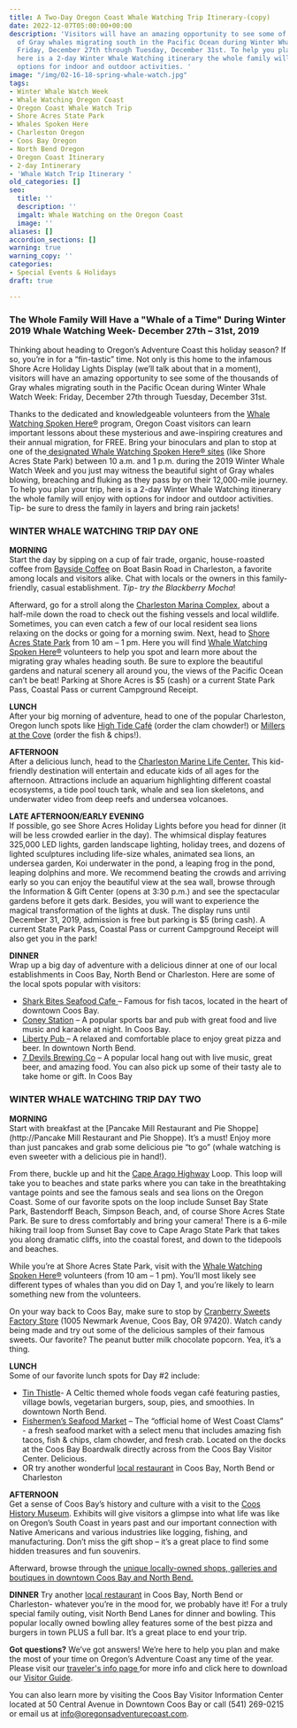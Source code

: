 ```yaml
---
title: A Two-Day Oregon Coast Whale Watching Trip Itinerary-(copy)
date: 2022-12-07T05:00:00+00:00
description: 'Visitors will have an amazing opportunity to see some of the thousands
  of Gray whales migrating south in the Pacific Ocean during Winter Whale Watch Week:
  Friday, December 27th through Tuesday, December 31st. To help you plan your trip,
  here is a 2-day Winter Whale Watching itinerary the whole family will enjoy with
  options for indoor and outdoor activities. '
image: "/img/02-16-18-spring-whale-watch.jpg"
tags:
- Winter Whale Watch Week
- Whale Watching Oregon Coast
- Oregon Coast Whale Watch Trip
- Shore Acres State Park
- Whales Spoken Here
- Charleston Oregon
- Coos Bay Oregon
- North Bend Oregon
- Oregon Coast Itinerary
- 2-day Intinerary
- 'Whale Watch Trip Itinerary '
old_categories: []
seo:
  title: ''
  description: ''
  imgalt: Whale Watching on the Oregon Coast
  image: ''
aliases: []
accordion_sections: []
warning: true
warning_copy: ''
categories:
- Special Events & Holidays
draft: true

---
```

### The Whole Family Will Have a "Whale of a Time" During Winter 2019 Whale Watching Week- December 27th – 31st, 2019

Thinking about heading to Oregon’s Adventure Coast this holiday season? If so, you’re in for a “fin-tastic” time. Not only is this home to the infamous Shore Acre Holiday Lights Display (we’ll talk about that in a moment), visitors will have an amazing opportunity to see some of the thousands of Gray whales migrating south in the Pacific Ocean during Winter Whale Watch Week: Friday, December 27th through Tuesday, December 31st.

Thanks to the dedicated and knowledgeable volunteers from the [Whale Watching Spoken Here®](https://oregonstateparks.org/index.cfm?do=thingstodo.dsp_whalewatching) program, Oregon Coast visitors can learn important lessons about these mysterious and awe-inspiring creatures and their annual migration, for FREE. Bring your binoculars and plan to stop at one of the[ designated Whale Watching Spoken Here® sites](https://www.google.com/maps/d/viewer?hl=en&t=m&msa=0&z=7&source=embed&ie=UTF8&mid=zweC21xpv7NQ.krK2xC0y40W4) (like Shore Acres State Park) between 10 a.m. and 1 p.m. during the 2019 Winter Whale Watch Week and you just may witness the beautiful sight of Gray whales blowing, breaching and fluking as they pass by on their 12,000-mile journey. To help you plan your trip, here is a 2-day Winter Whale Watching itinerary the whole family will enjoy with options for indoor and outdoor activities. Tip- be sure to dress the family in layers and bring rain jackets!

### WINTER WHALE WATCHING TRIP DAY ONE

**MORNING**  
Start the day by sipping on a cup of fair trade, organic, house-roasted coffee from [Bayside Coffee](https://www.facebook.com/coos.baysidecoffee) on Boat Basin Road in Charleston, a favorite among locals and visitors alike. Chat with locals or the owners in this family-friendly, casual establishment. _Tip- try the Blackberry Mocha_!

Afterward, go for a stroll along the [Charleston Marina Complex](https://www.portofcoosbay.com/marinahome), about a half-mile down the road to check out the fishing vessels and local wildlife. Sometimes, you can even catch a few of our local resident sea lions relaxing on the docks or going for a morning swim. Next, head to [Shore Acres State Park](https://oregonstateparks.org/index.cfm?do=parkPage.dsp_parkPage&parkId=68) from 10 am – 1 pm. Here you will find [Whale Watching Spoken Here®](https://oregonstateparks.org/index.cfm?do=thingstodo.dsp_whalewatching) volunteers to help you spot and learn more about the migrating gray whales heading south. Be sure to explore the beautiful gardens and natural scenery all around you, the views of the Pacific Ocean can’t be beat! Parking at Shore Acres is $5 (cash) or a current State Park Pass, Coastal Pass or current Campground Receipt.

**LUNCH**  
After your big morning of adventure, head to one of the popular Charleston, Oregon lunch spots like [High Tide Café](http://hightidecafeoregon.com/) (order the clam chowder!) or [Millers at the Cove](https://www.millersatthecove.rocks/) (order the fish & chips!).

**AFTERNOON**  
After a delicious lunch, head to the [Charleston Marine Life Center.](http://www.charlestonmarinelifecenter.com/) This kid-friendly destination will entertain and educate kids of all ages for the afternoon. Attractions include an aquarium highlighting different coastal ecosystems, a tide pool touch tank, whale and sea lion skeletons, and underwater video from deep reefs and undersea volcanoes.

**LATE AFTERNOON/EARLY EVENING**  
If possible, go see Shore Acres Holiday Lights before you head for dinner (it will be less crowded earlier in the day). The whimsical display features 325,000 LED lights, garden landscape lighting, holiday trees, and dozens of lighted sculptures including life-size whales, animated sea lions, an undersea garden, Koi underwater in the pond, a leaping frog in the pond, leaping dolphins and more. We recommend beating the crowds and arriving early so you can enjoy the beautiful view at the sea wall, browse through the Information & Gift Center (opens at 3:30 p.m.) and see the spectacular gardens before it gets dark. Besides, you will want to experience the magical transformation of the lights at dusk. The display runs until December 31, 2019, admission is free but parking is $5 (bring cash). A current State Park Pass, Coastal Pass or current Campground Receipt will also get you in the park!

**DINNER**  
Wrap up a big day of adventure with a delicious dinner at one of our local establishments in Coos Bay, North Bend or Charleston. Here are some of the local spots popular with visitors:

* [Shark Bites Seafood Cafe ](https://www.facebook.com/sharkbitesseafoodcafe/)– Famous for fish tacos, located in the heart of downtown Coos Bay.
* [Coney Station](https://www.facebook.com/ConeyStation/) – A popular sports bar and pub with great food and live music and karaoke at night. In Coos Bay.
* [Liberty Pub ](https://www.facebook.com/TheLibertyPub/)– A relaxed and comfortable place to enjoy great pizza and beer. In downtown North Bend.
* [7 Devils Brewing Co](https://www.7devilsbrewery.com/) – A popular local hang out with live music, great beer, and amazing food. You can also pick up some of their tasty ale to take home or gift. In Coos Bay

### WINTER WHALE WATCHING TRIP DAY TWO

**MORNING**  
Start with breakfast at the [Pancake Mill Restaurant and Pie Shoppe](http://Pancake Mill Restaurant and Pie Shoppe). It’s a must! Enjoy more than just pancakes and grab some delicious pie “to go” (whale watching is even sweeter with a delicious pie in hand!).

From there, buckle up and hit the [Cape Arago Highway](https://www.oregonsadventurecoast.com/tripideas/explore-the-cape-arago-beach-loop/) Loop. This loop will take you to beaches and state parks where you can take in the breathtaking vantage points and see the famous seals and sea lions on the Oregon Coast. Some of our favorite spots on the loop include Sunset Bay State Park, Bastendorff Beach, Simpson Beach, and, of course Shore Acres State Park. Be sure to dress comfortably and bring your camera! There is a 6-mile hiking trail loop from Sunset Bay cove to Cape Arago State Park that takes you along dramatic cliffs, into the coastal forest, and down to the tidepools and beaches.

While you’re at Shore Acres State Park, visit with the [Whale Watching Spoken Here®](https://oregonstateparks.org/index.cfm?do=thingstodo.dsp_whalewatching) volunteers (from 10 am – 1 pm). You’ll most likely see different types of whales than you did on Day 1, and you’re likely to learn something new from the volunteers.

On your way back to Coos Bay, make sure to stop by [Cranberry Sweets Factory Store](https://cranberrysweets.com/) (1005 Newmark Avenue, Coos Bay, OR 97420). Watch candy being made and try out some of the delicious samples of their famous sweets. Our favorite? The peanut butter milk chocolate popcorn. Yea, it’s a thing.

**LUNCH**  
Some of our favorite lunch spots for Day #2 include:

* [Tin Thistle](https://www.facebook.com/thetinthistlecafe/)- A Celtic themed whole foods vegan café featuring pasties, village bowls, vegetarian burgers, soup, pies, and smoothies. In downtown North Bend.
* [Fishermen’s Seafood Market](https://fishermensseafoodmarket.com/) – The “official home of West Coast Clams” - a fresh seafood market with a select menu that includes amazing fish tacos, fish & chips, clam chowder, and fresh crab. Located on the docks at the Coos Bay Boardwalk directly across from the Coos Bay Visitor Center. Delicious.
* OR try another wonderful [local restaurant](https://www.oregonsadventurecoast.com/dining/) in Coos Bay, North Bend or Charleston

**AFTERNOON**  
Get a sense of Coos Bay’s history and culture with a visit to the [Coos History Museum](https://cooshistory.org/). Exhibits will give visitors a glimpse into what life was like on Oregon’s South Coast in years past and our important connection with Native Americans and various industries like logging, fishing, and manufacturing. Don’t miss the gift shop – it’s a great place to find some hidden treasures and fun souvenirs.

Afterward, browse through the [unique locally-owned shops, galleries and boutiques in downtown Coos Bay and North Bend.](https://www.oregonsadventurecoast.com/shopping/)

**DINNER**
Try another [local restaurant](https://www.oregonsadventurecoast.com/dining/) in Coos Bay, North Bend or Charleston- whatever you’re in the mood for, we probably have it! For a truly special family outing, visit North Bend Lanes for dinner and bowling. This popular locally owned bowling alley features some of the best pizza and burgers in town PLUS a full bar. It’s a great place to end your trip.

**Got questions?** We’ve got answers! We’re here to help you plan and make the most of your time on Oregon’s Adventure Coast any time of the year. Please visit our [traveler's info page ](https://www.oregonsadventurecoast.com/travelers-info/ )for more info and click here to download our [Visitor Guide](https://www.oregonsadventurecoast.com/img/Oregon-Coast-Visitor-Guide.pdf).

You can also learn more by visiting the Coos Bay Visitor Information Center located at 50 Central Avenue in Downtown Coos Bay or call (541) 269-0215 or email us at [info@oregonsadventurecoast.com](mailto:info@oregonsadventurecoast.com).